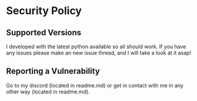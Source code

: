 # Security Policy

## Supported Versions

I developed with the latest python available so all should work. If you have any issues please make an new issue thread, and I will take a look at it asap!

## Reporting a Vulnerability

Go to my discord (located in readme.md) or get in contact with me in any other way (located in readme.md).
